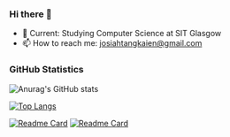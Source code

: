 ### Hi there 👋

- 🌱 Current: Studying Computer Science at SIT Glasgow
- 📫 How to reach me: josiahtangkaien@gmail.com

### GitHub Statistics
![Anurag's GitHub stats](https://github-readme-stats.vercel.app/api?username=jos-tang&show_icons=true&theme=dracula)

[![Top Langs](https://github-readme-stats.vercel.app/api/top-langs/?username=jos-tang&layout=compact&show_icons=true&theme=dracula)](https://github.com/anuraghazra/github-readme-stats)

[![Readme Card](https://github-readme-stats.vercel.app/api/pin/?username=jos-tang&repo=Journey-Planner&theme=tokyonight)](https://github.com/jos-tang/Journey-Planner)
[![Readme Card](https://github-readme-stats.vercel.app/api/pin/?username=jos-tang&repo=Road-Accident-Dashboard&theme=tokyonight)](https://github.com/jos-tang/Road-Accident-Dashboard)


<!---
- 👋 Hi, I’m @jos-tang
- 👀 I’m interested in ...
- 🌱 I’m currently learning ...
- 💞️ I’m looking to collaborate on ...
- 📫 How to reach me ...

jos-tang/jos-tang is a ✨ special ✨ repository because its `README.md` (this file) appears on your GitHub profile.
You can click the Preview link to take a look at your changes.
--->
